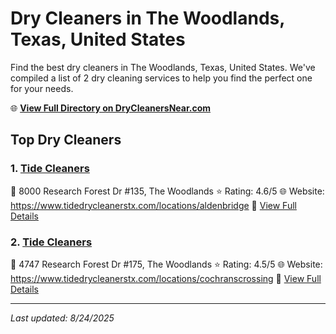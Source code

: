 # Dry Cleaners in The Woodlands, Texas, United States

Find the best dry cleaners in The Woodlands, Texas, United States. We've compiled a list of 2 dry cleaning services to help you find the perfect one for your needs.

🌐 **[View Full Directory on DryCleanersNear.com](https://drycleanersnear.com/city/US/Texas/The%20Woodlands)**

## Top Dry Cleaners

### 1. [Tide Cleaners](https://drycleanersnear.com/dryCleaner/68a3dba9e0c395148228c382/tide-cleaners)
📍 8000 Research Forest Dr #135, The Woodlands
⭐ Rating: 4.6/5
🌐 Website: https://www.tidedrycleanerstx.com/locations/aldenbridge
🔗 [View Full Details](https://drycleanersnear.com/dryCleaner/68a3dba9e0c395148228c382/tide-cleaners)

### 2. [Tide Cleaners](https://drycleanersnear.com/dryCleaner/68a3db9ce0c395148228c329/tide-cleaners)
📍 4747 Research Forest Dr #175, The Woodlands
⭐ Rating: 4.5/5
🌐 Website: https://www.tidedrycleanerstx.com/locations/cochranscrossing
🔗 [View Full Details](https://drycleanersnear.com/dryCleaner/68a3db9ce0c395148228c329/tide-cleaners)


---

*Last updated: 8/24/2025*
